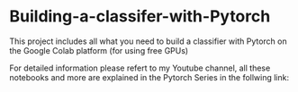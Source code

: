 # Building-a-classifer-with-Pytorch
This project includes all what you need to build a classifier with Pytorch on the Google Colab platform (for using free GPUs)

For detailed information please refert to my Youtube channel, all these notebooks and more are explained in the Pytorch Series in the follwing link:
